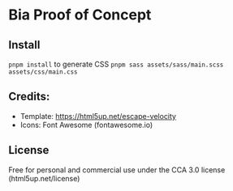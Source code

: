 # Bia Proof of Concept

## Install

`pnpm install`
to generate CSS
`pnpm sass assets/sass/main.scss assets/css/main.css`

## Credits:

- Template: https://html5up.net/escape-velocity
- Icons: Font Awesome (fontawesome.io)

## License

Free for personal and commercial use under the CCA 3.0 license (html5up.net/license)
